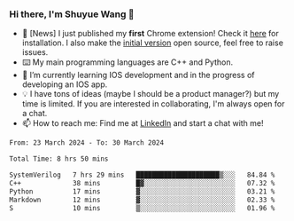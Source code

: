 ### Hi there, I'm Shuyue Wang 👋

- 🎉 [News] I just published my **first** Chrome extension! Check it [here](https://chrome.google.com/webstore/detail/aiofdhjednbbfajbcpmgbblpljncfnkh) for installation. I also make the [initial version](https://github.com/wangsy503/PennCalendar) open source, feel free to raise issues.
- ⌨️ My main programming languages are C++ and Python.
- 🌱 I’m currently learning IOS development and in the progress of developing an IOS app.
- 💡 I have tons of ideas (maybe I should be a product manager?) but my time is limited. If you are interested in collaborating, I'm always open for a chat.
- 📫 How to reach me: Find me at [LinkedIn](https://www.linkedin.com/in/shuyuew/) and start a chat with me!

<!--
**wangsy503/wangsy503** is a ✨ _special_ ✨ repository because its `README.md` (this file) appears on your GitHub profile.

Here are some ideas to get you started:

- 🔭 I’m currently working on ...
- 🌱 I’m currently learning ...
- 👯 I’m looking to collaborate on ...
- 🤔 I’m looking for help with ...
- 💬 Ask me about ...
- 📫 How to reach me: ...
- 😄 Pronouns: ...
- ⚡ Fun fact: ...
-->
<!--START_SECTION:waka-->

```txt
From: 23 March 2024 - To: 30 March 2024

Total Time: 8 hrs 50 mins

SystemVerilog   7 hrs 29 mins   █████████████████████▒░░░   84.84 %
C++             38 mins         █▓░░░░░░░░░░░░░░░░░░░░░░░   07.32 %
Python          17 mins         ▓░░░░░░░░░░░░░░░░░░░░░░░░   03.21 %
Markdown        12 mins         ▓░░░░░░░░░░░░░░░░░░░░░░░░   02.33 %
S               10 mins         ▒░░░░░░░░░░░░░░░░░░░░░░░░   01.96 %
```

<!--END_SECTION:waka-->
